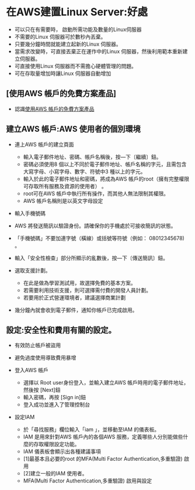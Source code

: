 # 在AWS建置Linux Server:好處
- 可以只在有需要時， 啟動所需功能及數量的Linux伺服器
- 不需要的Linux 伺服器可於數秒內丟棄。
- 只要幾分鐘時間就能建立起新的Linux 伺服器。
- 當需求改變時，可直接丟棄正在運作中的Linux 伺服器，然後利用範本重新建立伺服器。
- 可直接使用Linux 伺服器而不需擔心硬體管理的問題。
- 可在存取量增加時讓Linux 伺服器自動增加


## [使用AWS 帳戶的免費方案產品]
- 認識[使用AWS 帳戶的免費方案產品](https://aws.amazon.com/tw/free/?all-free-tier.sort-by=item.additionalFields.SortRank&all-free-tier.sort-order=asc&awsf.Free%20Tier%20Types=*all&awsf.Free%20Tier%20Categories=*all)

## 建立AWS 帳戶:AWS 使用者的個別環境
- 連上AWS 帳戶的建立頁面
  - 輸入電子郵件地址、密碼、帳戶名稱後，按—下〔繼續〕鈕。
  -   密碼必須使用8 個以上不同於電子郵件地址、帳戶名稱的字元，且需包含大寫字母、小寫字母、數字、符號中3 種以上的字元。
  -   輸入於此的電子郵件地址和密碼，將成為AWS 帳戶的root（擁有完整權限可存取所有服務及資源的使用者） 。
  -   root可在AWS 帳戶中執行所有操作，而其他人無法限制其權限。
  -   AWS 帳戶名稱則是以英文字母設定


- 輸入手機號碼
- AWS 將發送簡訊以驗證身份。請確保你的手機處於可接收簡訊的狀態。
- 「手機號碼」不要加連字號（橫線）或括號等符號（例如： 08012345678) 。
- 輸入「安全性檢查」部分所顯示的亂數後，按—下〔傳送簡訊〕鈕。

- 選取支援計劃。
  - 在此是做為學習測試用，故選擇免費的基本方案。
  - 若需要利用技術支援，則可選擇需付費的開發人員計劃。
  - 若要用於正式營運環境者，建議選擇商業計劃
 
- 幾分鐘內就會收到電子郵件，通知你帳戶已完成啟用。

## 設定:安全性和費用有關的設定。
- 有效防止帳戶被盜用
- 避免過度使用導致費用暴增

- 登入AWS 帳戶
  - 選擇以 Root user身份登入，並輸入建立AWS 帳戶時用的電子郵件地址，然後按 [Next]鈕
  - 輸入密碼，再按 [Sign in]鈕
  - 登入成功並進入了管理控制台
- 設定IAM 
  - 於「尋找服務」欄位輸入「iam 」，並移動至IAM 的儀表板。
  - IAM 是用來針對AWS 帳戶內的各個AWS 服務，定義哪些人分別能做些什麼的存取權限設定功能。
  - IAM 儀表板會顯示出各種建議事項
  - [1]最基本且必要的root 的MFA(Multi Factor Authentication,多重驗證) 啟用
  - [2]建立一般的IAM 使用者。
  - MFA(Multi Factor Authentication,多重驗證) 啟用與設定
